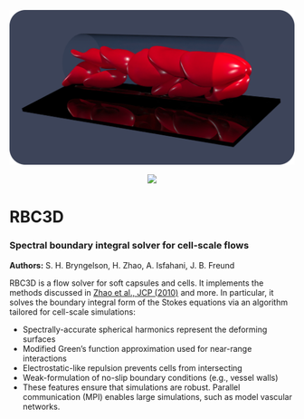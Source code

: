 <p align="center">
  <img src="install/cells-3.png" alt="RBC3D Banner" width="800"/>
</p>
<p align="center">
  <a href="https://zenodo.org/badge/latestdoi/412637841">
    <img src="https://zenodo.org/badge/412637841.svg" />
  </a>
</p>

# RBC3D
### Spectral boundary integral solver for cell-scale flows

__Authors:__ S. H. Bryngelson, H. Zhao, A. Isfahani, J. B. Freund

RBC3D is a flow solver for soft capsules and cells. 
It implements the methods discussed in [Zhao et al., JCP (2010)](https://doi.org/10.1016/j.jcp.2010.01.024) and more.
In particular, it solves the boundary integral form of the Stokes equations via an algorithm tailored for cell-scale simulations:

* Spectrally-accurate spherical harmonics represent the deforming surfaces
* Modified Green’s function approximation used for near-range interactions
* Electrostatic-like repulsion prevents cells from intersecting
* Weak-formulation of no-slip boundary conditions (e.g., vessel walls)
* These features ensure that simulations are robust. Parallel communication (MPI) enables large simulations, such as model vascular networks.
